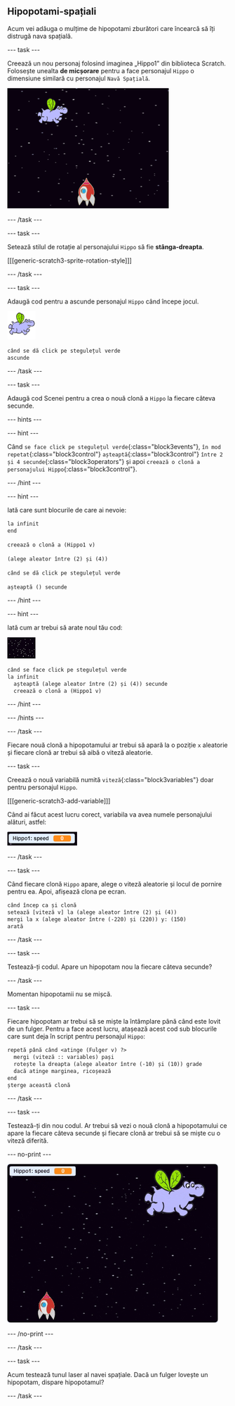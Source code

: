 ## Hipopotami-spațiali

Acum vei adăuga o mulțime de hipopotami zburători care încearcă să îți distrugă nava spațială.

\--- task \---

Creează un nou personaj folosind imaginea „Hippo1” din biblioteca Scratch. Folosește unealta **de micșorare** pentru a face personajul `Hippo` o dimensiune similară cu personajul `Navă Spațială`.

![The Scratch stage with a starry background. A rocket sits in the middle at the bottom of the stage and a hippo sprite with wings is at the top.](images/invaders-hippo.png)

\--- /task \---

\--- task \---

Setează stilul de rotație al personajului `Hippo` să fie **stânga-dreapta**.

[[[generic-scratch3-sprite-rotation-style]]]

\--- /task \---

\--- task \---

Adaugă cod pentru a ascunde personajul `Hippo` când începe jocul.

![personaj hipopotam](images/hippo-sprite.png)

```blocks3
când se dă click pe stegulețul verde
ascunde
```

\--- /task \---

\--- task \---

Adaugă cod Scenei pentru a crea o nouă clonă a `Hippo` la fiecare câteva secunde.

\--- hints \---

\--- hint \---

Când `se face click pe stegulețul verde`{:class="block3events"}, `în mod repetat`{:class="block3control"} `așteaptă`{:class="block3control"} `între 2 și 4 secunde`{:class="block3operators"} și apoi `creează o clonă a personajului Hippo`{:class="block3control"}.

\--- /hint \---

\--- hint \---

Iată care sunt blocurile de care ai nevoie:

```blocks3
la infinit
end

creează o clonă a (Hippo1 v)

(alege aleator între (2) și (4))

când se dă click pe stegulețul verde

așteaptă () secunde
```

\--- /hint \---

\--- hint \---

Iată cum ar trebui să arate noul tău cod:

![personaj scena](images/stage-sprite.png)

```blocks3
când se face click pe stegulețul verde
la infinit 
  așteaptă (alege aleator între (2) și (4)) secunde
  creează o clonă a (Hippo1 v)
```

\--- /hint \---

\--- /hints \---

\--- /task \---

Fiecare nouă clonă a hipopotamului ar trebui să apară la o poziție `x` aleatorie și fiecare clonă ar trebui să aibă o viteză aleatorie.

\--- task \---

Creează o nouă variabilă numită `viteză`{:class="block3variables"} doar pentru personajul `Hippo`.

[[[generic-scratch3-add-variable]]]

Când ai făcut acest lucru corect, variabila va avea numele personajului alături, astfel:

![The variable sprite that reads "Hippo1: speed 0"](images/invaders-var-test.png)

\--- /task \---

\--- task \---

Când fiecare clonă `Hippo` apare, alege o viteză aleatorie și locul de pornire pentru ea. Apoi, afișează clona pe ecran.

```blocks3
când încep ca și clonă
setează [viteză v] la (alege aleator între (2) și (4))
mergi la x (alege aleator între (-220) și (220)) y: (150)
arată
```

\--- /task \---

\--- task \---

Testează-ți codul. Apare un hipopotam nou la fiecare câteva secunde?

\--- /task \---

Momentan hipopotamii nu se mișcă.

\--- task \---

Fiecare hipopotam ar trebui să se miște la întâmplare până când este lovit de un fulger. Pentru a face acest lucru, atașează acest cod sub blocurile care sunt deja în script pentru personajul `Hippo`:

```blocks3
repetă până când <atinge (Fulger v) ?> 
  mergi (viteză :: variables) pași
  rotește la dreapta (alege aleator între (-10) și (10)) grade
  dacă atinge marginea, ricoșează
end
șterge această clonă
```

\--- /task \---

\--- task \---

Testează-ți din nou codul. Ar trebui să vezi o nouă clonă a hipopotamului ce apare la fiecare câteva secunde și fiecare clonă ar trebui să se miște cu o viteză diferită.

\--- no-print \---

![Animation of the Hippo sprite flying around, two clones are created and move independently.](images/hippo-clones.gif)

\--- /no-print \---

\--- /task \---

\--- task \---

Acum testează tunul laser al navei spațiale. Dacă un fulger lovește un hipopotam, dispare hipopotamul?

\--- /task \---